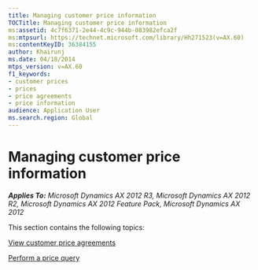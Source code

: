 ```yaml
---
title: Managing customer price information
TOCTitle: Managing customer price information
ms:assetid: 4c7f6371-2e44-4c9c-944b-083982efca2f
ms:mtpsurl: https://technet.microsoft.com/library/Hh271523(v=AX.60)
ms:contentKeyID: 36384155
author: Khairunj
ms.date: 04/18/2014
mtps_version: v=AX.60
f1_keywords:
- customer prices
- prices
- price agreements
- price information
audience: Application User
ms.search.region: Global
---
```


# Managing customer price information 


_**Applies To:** Microsoft Dynamics AX 2012 R3, Microsoft Dynamics AX 2012 R2, Microsoft Dynamics AX 2012 Feature Pack, Microsoft Dynamics AX 2012_

This section contains the following topics:

[View customer price agreements](view-customer-price-agreements.md)

[Perform a price query](perform-a-price-query.md)

  


